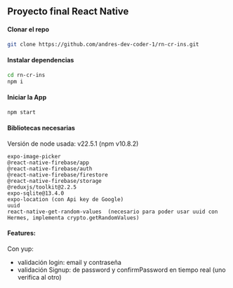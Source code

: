 ## Proyecto final React Native



#### Clonar el repo
```bash
git clone https://github.com/andres-dev-coder-1/rn-cr-ins.git

```

#### Instalar dependencias
```bash
cd rn-cr-ins
npm i
```

#### Iniciar la App
```bash
npm start
```

#### Bibliotecas necesarias

Versión de node usada: v22.5.1 (npm v10.8.2)

```
expo-image-picker
@react-native-firebase/app
@react-native-firebase/auth
@react-native-firebase/firestore
@react-native-firebase/storage
@reduxjs/toolkit@2.2.5
expo-sqlite@13.4.0
expo-location (con Api key de Google)
uuid
react-native-get-random-values  (necesario para poder usar uuid con Hermes, implementa crypto.getRandomValues)
```



#### Features:
Con yup:
* validación login: email y contraseña 
* validación Signup: de password y confirmPassword en tiempo real (uno verifica al otro)


